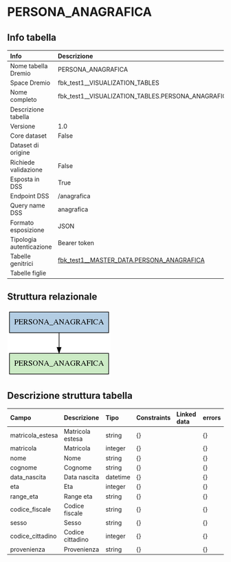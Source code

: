# PERSONA_ANAGRAFICA

## Info tabella

| Info                     | Descrizione                                                                                         |
|:-------------------------|:----------------------------------------------------------------------------------------------------|
| Nome tabella Dremio      | PERSONA_ANAGRAFICA                                                                                  |
| Space Dremio             | fbk_test1__VISUALIZATION_TABLES                                                                     |
| Nome completo            | fbk_test1__VISUALIZATION_TABLES.PERSONA_ANAGRAFICA                                                  |
| Descrizione tabella      |                                                                                                     |
| Versione                 | 1.0                                                                                                 |
| Core dataset             | False                                                                                               |
| Dataset di origine       |                                                                                                     |
| Richiede validazione     | False                                                                                               |
| Esposta in DSS           | True                                                                                                |
| Endpoint DSS             | /anagrafica                                                                                         |
| Query name DSS           | anagrafica                                                                                          |
| Formato esposizione      | JSON                                                                                                |
| Tipologia autenticazione | Bearer token                                                                                        |
| Tabelle genitrici        | [fbk_test1__MASTER_DATA.PERSONA_ANAGRAFICA](/fbk_test1__MASTER_DATA/PERSONA_ANAGRAFICA/markdown.md) |
| Tabelle figlie           |                                                                                                     |

## Struttura relazionale

![PERSONA_ANAGRAFICA](./graph_png.png)

## Descrizione struttura tabella

| Campo            | Descrizione      | Tipo     | Constraints   | Linked data   | errors   |
|:-----------------|:-----------------|:---------|:--------------|:--------------|:---------|
| matricola_estesa | Matricola estesa | string   | {}            |               | {}       |
| matricola        | Matricola        | integer  | {}            |               | {}       |
| nome             | Nome             | string   | {}            |               | {}       |
| cognome          | Cognome          | string   | {}            |               | {}       |
| data_nascita     | Data nascita     | datetime | {}            |               | {}       |
| eta              | Eta              | integer  | {}            |               | {}       |
| range_eta        | Range eta        | string   | {}            |               | {}       |
| codice_fiscale   | Codice fiscale   | string   | {}            |               | {}       |
| sesso            | Sesso            | string   | {}            |               | {}       |
| codice_cittadino | Codice cittadino | integer  | {}            |               | {}       |
| provenienza      | Provenienza      | string   | {}            |               | {}       |
